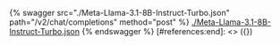 [#references:start]: <> ({ "template": "openapi" })
{% swagger src="./Meta-Llama-3.1-8B-Instruct-Turbo.json" path="/v2/chat/completions" method="post" %}
[./Meta-Llama-3.1-8B-Instruct-Turbo.json](./Meta-Llama-3.1-8B-Instruct-Turbo.json)
{% endswagger %}
[#references:end]: <> ({})